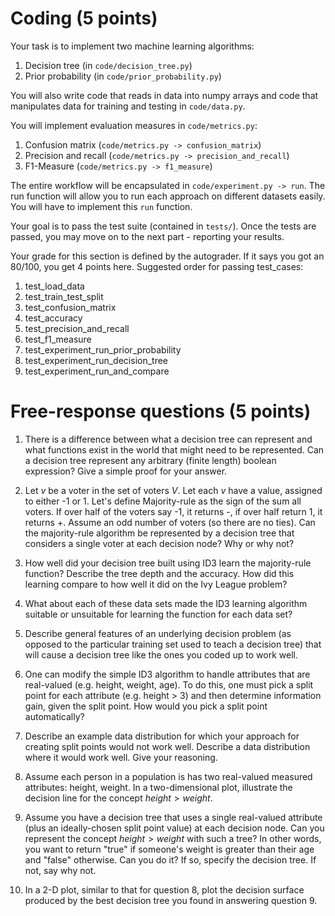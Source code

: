 # Coding (5 points)
Your task is to implement two machine learning algorithms:

1. Decision tree (in `code/decision_tree.py`)
2. Prior probability (in `code/prior_probability.py`)

You will also write code that reads in data into numpy arrays and code that manipulates
data for training and testing in `code/data.py`.

You will implement evaluation measures in `code/metrics.py`:

1. Confusion matrix (`code/metrics.py -> confusion_matrix`)
2. Precision and recall (`code/metrics.py -> precision_and_recall`)
3. F1-Measure (`code/metrics.py -> f1_measure`)

The entire workflow will be encapsulated in `code/experiment.py -> run`. The run function 
will allow you to run each approach on different datasets easily. You will have to 
implement this `run` function.

Your goal is to pass the test suite (contained in `tests/`). Once the tests are passed, you 
may move on to the next part - reporting your results.

Your grade for this section is defined by the autograder. If it says you got an 80/100,
you get 4 points here. Suggested order for passing test_cases:

1. test_load_data
2. test_train_test_split
3. test_confusion_matrix
4. test_accuracy
5. test_precision_and_recall
6. test_f1_measure
7. test_experiment_run_prior_probability
8. test_experiment_run_decision_tree
9. test_experiment_run_and_compare

# Free-response questions (5 points)

1. There is a difference between what a decision tree can represent and what functions exist in the world that might need to be represented. Can a decision tree represent any arbitrary (finite length) boolean expression? Give a simple proof for your answer. 

2. Let $v$  be a voter in the set of voters $V$. Let each $v$ have a value, assigned to either -1 or 1. Let's define Majority-rule as the sign of the sum all voters. If over half of the voters say -1, it returns -, if over half return 1, it returns +. Assume an odd number of voters (so there are no ties). Can the majority-rule algorithm be represented by a decision tree that considers a single voter at each decision node? Why or why not?

3. How well did your decision tree built using ID3 learn the majority-rule function? Describe the tree depth and the accuracy. How did this learning compare to how well it did on the Ivy League problem? 

4. What about each of these data sets made the ID3 learning algorithm suitable or unsuitable for learning the function for each data set?

5. Describe general features of an underlying decision problem (as opposed to the particular training set used to teach a decision tree) that will cause a decision tree like the ones you coded up to work well.

6. One can modify the simple ID3 algorithm to handle attributes that are real-valued (e.g. height, weight, age). To do this, one must pick a split point for each attribute (e.g. height > 3) and then determine information gain, given the split point. How would you pick a split point automatically? 

7. Describe an example data distribution for which your approach for creating split points would not work well. Describe a data distribution where it would work well. Give your reasoning.

8. Assume each person in a population is has two real-valued measured attributes: height, weight. In a two-dimensional plot, illustrate the decision line for the concept $height > weight$.

9. Assume you have a decision tree that uses a single real-valued attribute (plus an ideally-chosen split point value) at each decision node. Can you represent the concept $height > weight$ with such a tree?  In other words, you want to return "true" if someone's weight is greater than their age and "false" otherwise.  Can you do it? If so, specify the decision tree. If not, say why not.

10. In a 2-D plot, similar to that for question 8, plot the decision surface produced by the best decision tree you found in answering question 9.


